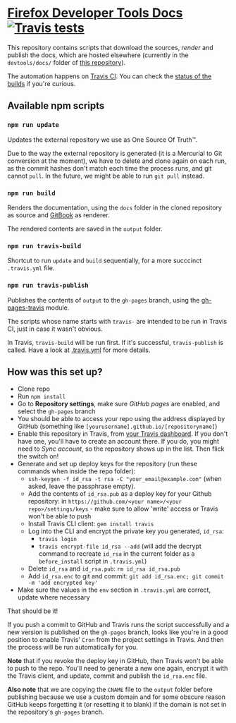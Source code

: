 # [Firefox Developer Tools Docs](https://docs.firefox-dev.tools/) [![Travis tests][travis-image]][travis-url]

This repository contains scripts that download the sources, *render* and publish the docs, which are hosted elsewhere (currently in the `devtools/docs/` folder of [this repository](https://github.com/mozilla/gecko-dev)).

The automation happens on [Travis CI](https://travis-ci.org/). You can check the [status of the builds](https://travis-ci.org/firefox-devtools/docs) if you're curious.

## Available npm scripts

### `npm run update`

Updates the external repository we use as One Source Of Truth™.

Due to the way the external repository is generated (it is a Mercurial to Git conversion at the moment), we have to delete and clone again on each run, as the commit hashes don't match each time the process runs, and git cannot `pull`. In the future, we might be able to run `git pull` instead.

### `npm run build`

Renders the documentation, using the `docs` folder in the cloned repository as source and [GitBook](https://github.com/GitbookIO/gitbook) as renderer.

The rendered contents are saved in the `output` folder.

### `npm run travis-build`

Shortcut to run `update` and `build` sequentially, for a more succcinct `.travis.yml` file.

### `npm run travis-publish`

Publishes the contents of `output` to the `gh-pages` branch, using the [gh-pages-travis](https://www.npmjs.com/package/gh-pages-travis) module.

The scripts whose name starts with `travis-` are intended to be run in Travis CI, just in case it wasn't obvious.

In Travis, `travis-build` will be run first. If it's successful, `travis-publish` is called. Have a look at [.travis.yml](./.travis.yml) for more details.

## How was this set up?

* Clone repo
* Run `npm install`
* Go to **Repository settings**, make sure *GitHub pages* are enabled, and select the `gh-pages` branch
* You should be able to access your repo using the address displayed by GitHub (something like `[yourusername].github.io/[repositoryname]`)
* Enable this repository in Travis, from [your Travis dashboard](https://travis-ci.org/profile). If you don't have one, you'll have to create an account there. If you do, you might need to *Sync account*, so the repository shows up in the list. Then flick the switch on!
* Generate and set up deploy keys for the repository (run these commands when inside the repo folder):
  * `ssh-keygen -f id_rsa -t rsa -C "your_email@example.com"` (when asked, leave the passphrase empty).
  * Add the contents of `id_rsa.pub` as a deploy key for your Github repository: in `https://github.com/<your name>/<your repo>/settings/keys` - make sure to allow 'write' access or Travis won't be able to push
  * Install Travis CLI client: `gem install travis`
  * Log into the CLI and encrypt the private key you generated, `id_rsa`:
    * `travis login`
    * `travis encrypt-file id_rsa --add` (will add the decrypt command to recreate `id_rsa` in the current folder as a `before_install` script in `.travis.yml`)
  * Delete `id_rsa` and `id_rsa.pub`: `rm id_rsa id_rsa.pub`
  * Add `id_rsa.enc` to git and commit: `git add id_rsa.enc; git commit -m 'add encrypted key'`
* Make sure the values in the `env` section in `.travis.yml` are correct, update where necessary

That should be it!

If you push a commit to GitHub and Travis runs the script successfully and a new version is published on the `gh-pages` branch, looks like you're in a good position to enable Travis' `Cron` from the project settings in Travis. And then the process will be run automatically for you.

**Note** that if you revoke the deploy key in GitHub, then Travis won't be able to push to the repo. You'll need to generate a new one again, encrypt it with the Travis client, and update, commit and publish the `id_rsa.enc` file.

**Also note** that we are copying the `CNAME` file to the `output` folder before publishing because we use a custom domain and for some obscure reason GitHub keeps forgetting it (or resetting it to blank) if the domain is not set in the repository's `gh-pages` branch.



[travis-image]: https://travis-ci.org/firefox-devtools/docs.svg?branch=master
[travis-url]: https://travis-ci.org/firefox-devtools/docs
